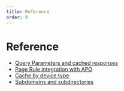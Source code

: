 ```yaml
---
title: Reference
order: 9
---
```


# Reference 

- [Query Parameters and cached responses](/reference/query-parameters)
- [Page Rule integration with APO](/reference/page-rule-integration)
- [Cache by device type](/reference/cache-device-type)
- [Subdomains and subdirectories](/reference/subdomain-subdirectories)